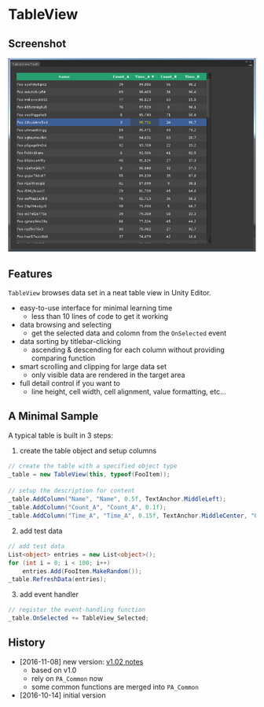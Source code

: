 # TableView

## Screenshot

![screenshot](TableView.png)

## Features

`TableView` browses data set in a neat table view in Unity Editor.  

- easy-to-use interface for minimal learning time
    + less than 10 lines of code to get it working 
- data browsing and selecting
    + get the selected data and colomn from the `OnSelected` event 
- data sorting by titlebar-clicking 
    + ascending & descending for each column without providing comparing function
- smart scrolling and clipping for large data set
    + only visible data are rendered in the target area
- full detail control if you want to  
    + line height, cell width, cell alignment, value formatting, etc... 

## A Minimal Sample  

A typical table is built in 3 steps:

1. create the table object and setup columns 

``` cs
// create the table with a specified object type
_table = new TableView(this, typeof(FooItem));

// setup the description for content
_table.AddColumn("Name", "Name", 0.5f, TextAnchor.MiddleLeft);
_table.AddColumn("Count_A", "Count_A", 0.1f);
_table.AddColumn("Time_A", "Time_A", 0.15f, TextAnchor.MiddleCenter, "0.000");
```

2. add test data 

``` cs
// add test data
List<object> entries = new List<object>();
for (int i = 0; i < 100; i++)
    entries.Add(FooItem.MakeRandom());
_table.RefreshData(entries);
```

3. add event handler 
``` cs
// register the event-handling function
_table.OnSelected += TableView_Selected;
```

## History

- [2016-11-08] new version: [v1.02 notes](https://github.com/PerfAssist/PA_TableView/releases/tag/v1.02) 
    + based on v1.0
    + rely on `PA_Common` now
    + some common functions are merged into `PA_Common`
- [2016-10-14] initial version
